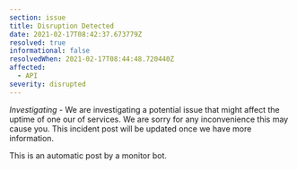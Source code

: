 ```yaml
---
section: issue
title: Disruption Detected
date: 2021-02-17T08:42:37.673779Z
resolved: true
informational: false
resolvedWhen: 2021-02-17T08:44:48.720440Z
affected:
  - API
severity: disrupted
---
```

*Investigating* - We are investigating a potential issue that might affect the uptime of one our of services. We are sorry for any inconvenience this may cause you. This incident post will be updated once we have more information.

This is an automatic post by a monitor bot.
        